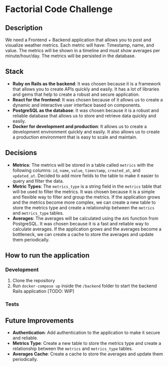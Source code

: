 # Factorial Code Challenge

## Description

We need a Frontend + Backend application that allows you to post and visualize weather metrics. Each metric will have: Timestamp, name, and value. The metrics will be shown in a timeline and must show averages per minute/hour/day. The metrics will be persisted in the database.

## Stack

- **Ruby on Rails as the backend**: It was chosen because it is a framework that allows you to create APIs quickly and easily. It has a lot of libraries and gems that help to create a robust and secure application.
- **React for the frontend**: It was chosen because of it allows us to create a dynamic and interactive user interface based on components.
- **PostgreSQL as the database**: It was chosen because it is a robust and reliable database that allows us to store and retrieve data quickly and easily.
- **Docker for development and production**: It allows us to create a development environment quickly and easily. It also allows us to create a production environment that is easy to scale and maintain.

## Decisions

- **Metrics**: The metrics will be stored in a table called `metrics` with the following columns: `id`, `name`, `value`, `timestamp`, `created_at`, and `updated_at`. Decided to add more fields to the table to make it easier to query and filter the data.
- **Metric Types**: The `metrics_type` is a string field in the `metrics` table that will be used to filter the metrics. It was chosen because it is a simple and flexible way to filter and group the metrics. If the application grows and the metrics become more complex, we can create a new table to store the metrics type and create a relationship between the `metrics` and `metrics_type` tables.
- **Averages**: The averages will be calculated using the `AVG` function from PostgreSQL. It was chosen because it is a fast and reliable way to calculate averages. If the application grows and the averages become a bottleneck, we can create a cache to store the averages and update them periodically.

## How to run the application

### Development

1. Clone the repository
2. Run `docker-compose up` inside the `/backend` folder to start the backend Rails application
[TODO: WIP]

### Tests


## Future Improvements

- **Authentication**: Add authentication to the application to make it secure and reliable.
- **Metrics Type**: Create a new table to store the metrics type and create a relationship between the `metrics` and `metrics_type` tables.
- **Averages Cache**: Create a cache to store the averages and update them periodically.

